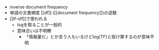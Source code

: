
- inverse document frequency
- 単語の文書頻度 [[df]] ([[document frequency]])の逆数
- [[tf-idf]]で使われる
    - logを取ることが一般的
    - 意味合いは不明瞭
        - 「情報量だ」とか言う人もいるけどlog(TF)と掛け算するのが意味不明
